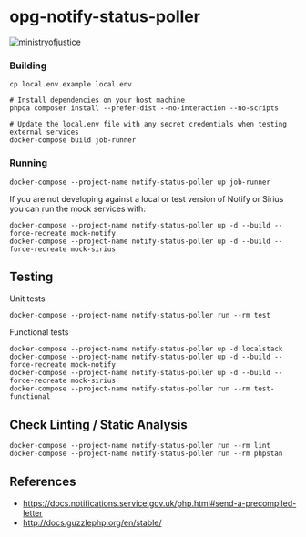 # opg-notify-status-poller

[![ministryofjustice](https://circleci.com/gh/ministryofjustice/opg-notify-status-poller.svg?style=svg)](https://github.com/ministryofjustice/opg-notify-status-poller)

### Building

    cp local.env.example local.env
    
    # Install dependencies on your host machine
    phpqa composer install --prefer-dist --no-interaction --no-scripts
    
    # Update the local.env file with any secret credentials when testing external services
    docker-compose build job-runner

### Running

    docker-compose --project-name notify-status-poller up job-runner
    
If you are not developing against a local or test version of Notify or Sirius you can run the mock services with:

    docker-compose --project-name notify-status-poller up -d --build --force-recreate mock-notify
    docker-compose --project-name notify-status-poller up -d --build --force-recreate mock-sirius

## Testing

Unit tests

    docker-compose --project-name notify-status-poller run --rm test

Functional tests
    
    docker-compose --project-name notify-status-poller up -d localstack
    docker-compose --project-name notify-status-poller up -d --build --force-recreate mock-notify
    docker-compose --project-name notify-status-poller up -d --build --force-recreate mock-sirius
    docker-compose --project-name notify-status-poller run --rm test-functional
    
## Check Linting / Static Analysis

    docker-compose --project-name notify-status-poller run --rm lint    
    docker-compose --project-name notify-status-poller run --rm phpstan
   
## References

- https://docs.notifications.service.gov.uk/php.html#send-a-precompiled-letter
- http://docs.guzzlephp.org/en/stable/
